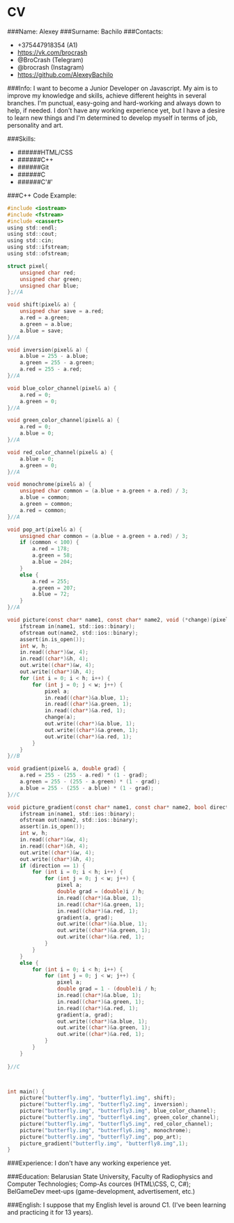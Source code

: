 # CV
###Name:
 Alexey
###Surname:
 Bachilo
###Contacts: 

* +375447918354 (A1)
* https://vk.com/brocrash
* @BroCrash (Telegram)
* @brocrash (Instagram)
* https://github.com/AlexeyBachilo

###Info: 
I want to become a Junior Developer on Javascript. My aim is to improve my knowledge and skills, achieve different heights in several branches. I'm punctual, easy-going and hard-working and always down to help, if needed. I don't have any working experience yet, but I have a desire to learn new things and I'm determined to develop myself in terms of job, personality and art.

###Skills: 
* ######HTML/CSS
*  ######C++
*  ######Git
*  ######C
*  ######C'#'


###C++ Code Example:
```C
#include <iostream>
#include <fstream>
#include <cassert>
using std::endl;
using std::cout;
using std::cin;
using std::ifstream;
using std::ofstream;

struct pixel{
	unsigned char red;
	unsigned char green;
	unsigned char blue;
};//A

void shift(pixel& a) {
	unsigned char save = a.red;
	a.red = a.green;
	a.green = a.blue;
	a.blue = save;
}//A

void inversion(pixel& a) {
	a.blue = 255 - a.blue;
	a.green = 255 - a.green;
	a.red = 255 - a.red;
}//A

void blue_color_channel(pixel& a) {
	a.red = 0;
	a.green = 0;
}//A

void green_color_channel(pixel& a) {
	a.red = 0;
	a.blue = 0;
}//A

void red_color_channel(pixel& a) {
	a.blue = 0;
	a.green = 0;
}//A

void monochrome(pixel& a) {
	unsigned char common = (a.blue + a.green + a.red) / 3;
	a.blue = common;
	a.green = common;
	a.red = common;
}//A

void pop_art(pixel& a) {
	unsigned char common = (a.blue + a.green + a.red) / 3;
	if (common < 100) {
		a.red = 178;
		a.green = 58;
		a.blue = 204;
	}
	else {
		a.red = 255;
		a.green = 207;
		a.blue = 72;
	}
}//A

void picture(const char* name1, const char* name2, void (*change)(pixel&)) {
	ifstream in(name1, std::ios::binary);
	ofstream out(name2, std::ios::binary);
	assert(in.is_open());
	int w, h;
	in.read((char*)&w, 4);
	in.read((char*)&h, 4);
	out.write((char*)&w, 4);
	out.write((char*)&h, 4);
	for (int i = 0; i < h; i++) {
		for (int j = 0; j < w; j++) {
			pixel a;
			in.read((char*)&a.blue, 1);
			in.read((char*)&a.green, 1);
			in.read((char*)&a.red, 1);
			change(a);
			out.write((char*)&a.blue, 1);
			out.write((char*)&a.green, 1);
			out.write((char*)&a.red, 1);
		}
	}
}//B

void gradient(pixel& a, double grad) {
	a.red = 255 - (255 - a.red) * (1 - grad);
	a.green = 255 - (255 - a.green) * (1 - grad);
	a.blue = 255 - (255 - a.blue) * (1 - grad);
}//C

void picture_gradient(const char* name1, const char* name2, bool direction) {
	ifstream in(name1, std::ios::binary);
	ofstream out(name2, std::ios::binary);
	assert(in.is_open());
	int w, h;
	in.read((char*)&w, 4);
	in.read((char*)&h, 4);
	out.write((char*)&w, 4);
	out.write((char*)&h, 4);
	if (direction == 1) {
		for (int i = 0; i < h; i++) {
			for (int j = 0; j < w; j++) {
				pixel a;
				double grad = (double)i / h;
				in.read((char*)&a.blue, 1);
				in.read((char*)&a.green, 1);
				in.read((char*)&a.red, 1);
				gradient(a, grad);
				out.write((char*)&a.blue, 1);
				out.write((char*)&a.green, 1);
				out.write((char*)&a.red, 1);
			}
		}
	}
	else {
		for (int i = 0; i < h; i++) {
			for (int j = 0; j < w; j++) {
				pixel a;
				double grad = 1 - (double)i / h;
				in.read((char*)&a.blue, 1);
				in.read((char*)&a.green, 1);
				in.read((char*)&a.red, 1);
				gradient(a, grad);
				out.write((char*)&a.blue, 1);
				out.write((char*)&a.green, 1);
				out.write((char*)&a.red, 1);
			}
		}
	}
	
}//C



int main() {
	picture("butterfly.img", "butterfly1.img", shift);
	picture("butterfly.img", "butterfly2.img", inversion);
	picture("butterfly.img", "butterfly3.img", blue_color_channel);
	picture("butterfly.img", "butterfly4.img", green_color_channel);
	picture("butterfly.img", "butterfly5.img", red_color_channel);
	picture("butterfly.img", "butterfly6.img", monochrome);
	picture("butterfly.img", "butterfly7.img", pop_art);
	picture_gradient("butterfly.img", "butterfly8.img",1);
}
```

###Experience:
I don't have any working experience yet.

###Education:
Belarusian State University, Faculty of Radiophysics and Computer Technologies; Comp-As cources (HTML\CSS, C, C#); BelGameDev meet-ups (game-development, advertisement, etc.)

###English:
I suppose that my English level is around C1. (I've been learning and practicing it for 13 years).
